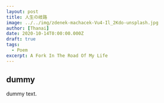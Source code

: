```yaml
---
layout: post
title: 人生の岐路
image: ../../img/zdenek-machacek-Vu4-Il_2Kdo-unsplash.jpg
author: [Thanai]
date: 2020-10-14T0:00:00.000Z
draft: true
tags:
  - Poem
excerpt: A Fork In The Road Of My Life
---
```


## dummy

dummy text.
